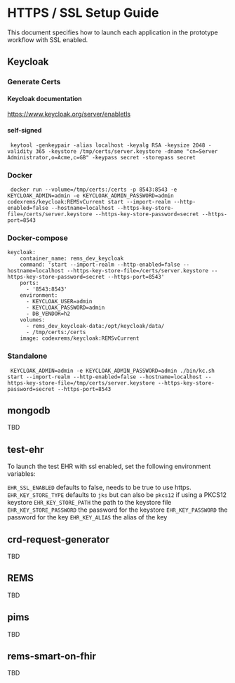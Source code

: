 # HTTPS / SSL Setup Guide
This document specifies how to launch each application in the prototype workflow with SSL enabled.

## Keycloak

### Generate Certs
#### Keycloak documentation
https://www.keycloak.org/server/enabletls

#### self-signed
`
keytool -genkeypair -alias localhost -keyalg RSA -keysize 2048 -validity 365 -keystore /tmp/certs/server.keystore -dname "cn=Server Administrator,o=Acme,c=GB" -keypass secret -storepass secret`

### Docker
`
docker run --volume=/tmp/certs:/certs -p 8543:8543 -e KEYCLOAK_ADMIN=admin -e KEYCLOAK_ADMIN_PASSWORD=admin codexrems/keycloak:REMSvCurrent start --import-realm --http-enabled=false --hostname=localhost --https-key-store-file=/certs/server.keystore --https-key-store-password=secret --https-port=8543`

### Docker-compose
```
keycloak:
    container_name: rems_dev_keycloak
    command: 'start --import-realm --http-enabled=false --hostname=localhost --https-key-store-file=/certs/server.keystore --https-key-store-password=secret --https-port=8543'
    ports:
      - '8543:8543'
    environment:
      - KEYCLOAK_USER=admin
      - KEYCLOAK_PASSWORD=admin
      - DB_VENDOR=h2
    volumes:
      - rems_dev_keycloak-data:/opt/keycloak/data/
      - /tmp/certs:/certs
    image: codexrems/keycloak:REMSvCurrent
```

### Standalone
`
KEYCLOAK_ADMIN=admin -e KEYCLOAK_ADMIN_PASSWORD=admin ./bin/kc.sh start --import-realm --http-enabled=false --hostname=localhost --https-key-store-file=/tmp/certs/server.keystore --https-key-store-password=secret --https-port=8543`

## mongodb
TBD

## test-ehr
To launch the test EHR with ssl enabled, set the following environment variables:

`EHR_SSL_ENABLED` defaults to false, needs to be true to use https.
`EHR_KEY_STORE_TYPE` defaults to `jks` but can also be `pkcs12` if using a PKCS12 keystore
`EHR_KEY_STORE_PATH` the path to the keystore file
`EHR_KEY_STORE_PASSWORD` the password for the keystore
`EHR_KEY_PASSWORD` the password for the key
`EHR_KEY_ALIAS` the alias of the key

## crd-request-generator
TBD

## REMS
TBD

## pims
TBD

## rems-smart-on-fhir
TBD